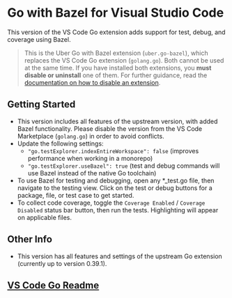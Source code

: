 # Go with Bazel for Visual Studio Code
This version of the VS Code Go extension adds support for test, debug, and coverage using Bazel.

> This is the Uber Go with Bazel extension (`uber.go-bazel`), which replaces the VS Code Go extension (`golang.go`). Both cannot be used at the same time. If you have installed both extensions, you **must disable or uninstall** one of them. For further guidance, read the [documentation on how to disable an extension](https://code.visualstudio.com/docs/editor/extension-gallery#_disable-an-extension).

## Getting Started
* This version includes all features of the upstream version, with added Bazel functionality. Please disable the version from the VS Code Marketplace (`golang.go`) in order to avoid conflicts.
* Update the following settings:
  * `"go.testExplorer.indexEntireWorkspace": false` (improves performance when working in a monorepo)
  * `"go.testExplorer.useBazel": true` (test and debug commands will use Bazel instead of the native Go toolchain)
* To use Bazel for testing and debugging, open any *_test.go file, then navigate to the testing view. Click on the test or debug buttons for a package, file, or test case to get started.
* To collect code coverage, toggle the `Coverage Enabled` / `Coverage Disabled` status bar button, then run the tests. Highlighting will appear on applicable files.
## Other Info
* This version has all features and settings of the upstream Go extension (currently up to version 0.39.1).
## [VS Code Go Readme](https://github.com/golang/vscode-go/blob/master/README.md)

